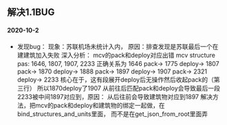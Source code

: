 ## 解决1.1BUG

#### 2020-10-2
- 发现bug：
现象：苏联机场未统计入内，
原因：排查发现是苏联最后一个在建建筑加入失败
深入分析：
mcv的pack和deploy对应出错
mcv structure pas:
1646, 1807, 1907, 2233
正确关系为
1646 pack-> 1775 deploy->
1807 pack-> 1870 deploy->
1888 pack-> 1897 deploy->
1907 pack-> 2321 deploy->
2233
核心在于，这有段展开deploy后无操作然后收起pack的（第三行）
所以1870deploy了1907
从前往后匹配pack和deploy会导致最后一段 2233被中间1897对应到，原因：
从后往前会导致建筑物对应到1897
解决方法，把mcv的pack和deploy和建筑物的绑定一起做，在bind_structures_and_units里面，
而不是在get_json_from_root里面弄